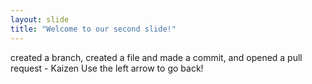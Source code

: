```yaml
---
layout: slide
title: "Welcome to our second slide!"
---
```

created a branch, created a file and made a commit, and opened a pull request - Kaizen
Use the left arrow to go back!
